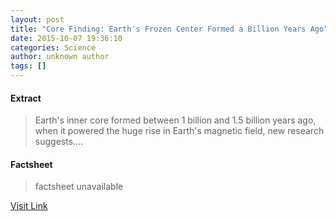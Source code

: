 ```yaml
---
layout: post
title: "Core Finding: Earth's Frozen Center Formed a Billion Years Ago"
date: 2015-10-07 19:36:10
categories: Science
author: unknown author
tags: []
---
```



#### Extract
>Earth's inner core formed between 1 billion and 1.5 billion years ago, when it powered the huge rise in Earth's magnetic field, new research suggests....

#### Factsheet
>factsheet unavailable

[Visit Link](http://www.livescience.com/52414-earths-core-formed-long-ago.html)


